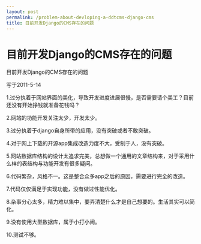 ```yaml
---
layout: post
permalink: /problem-about-devloping-a-ddtcms-django-cms
title: 目前开发Django的CMS存在的问题
---
```


# 目前开发Django的CMS存在的问题 #


目前开发Django的CMS存在的问题

写于2011-5-14

1.过分执着于网站界面的美化，导致开发进度进展很慢，是否需要请个美工？目前还没有开始挣钱就准备花钱吗？

2.网站的功能开发关注太少，开发太少。

3.过分执着于django自身所带的应用，没有突破或者不敢突破。

4.对于网上下载的开源app集成改造力度不大，受制于人，没有突破。

5.网站数据库结构的设计太追求完美，总想做一个通用的文章结构来，对于采用什么样的表结构与功能开发有很多疑问。

6.代码繁杂，风格不一。这是整合众多app之后的原因，需要进行完全的改造。

7.代码仅仅满足于实现功能，没有做过性能优化。

8.杂事分心太多，精力难以集中，要弄清楚什么才是自己想要的。生活其实可以简化。

9.没有使用大型数据库，属于小打小闹。

10.测试不够。